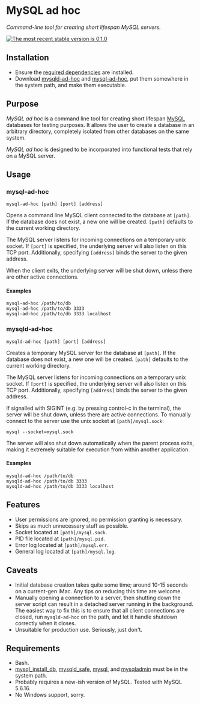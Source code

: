 # MySQL ad hoc

*Command-line tool for creating short lifespan MySQL servers.*

[![The most recent stable version is 0.1.0][version-image]][Semantic versioning]

## Installation

- Ensure the [required dependencies] are installed.
- Download [mysqld-ad-hoc] and [mysql-ad-hoc], put them somewhere in the system
  path, and make them executable.

## Purpose

*MySQL ad hoc* is a command line tool for creating short lifespan [MySQL]
databases for testing purposes. It allows the user to create a database in an
arbitrary directory, completely isolated from other databases on the same
system.

*MySQL ad hoc* is designed to be incorporated into functional tests that rely on
a MySQL server.

## Usage

### mysql-ad-hoc

    mysql-ad-hoc [path] [port] [address]

Opens a command line MySQL client connected to the database at `[path]`. If the
database does not exist, a new one will be created. `[path]` defaults to the
current working directory.

The MySQL server listens for incoming connections on a temporary unix socket.
If `[port]` is specified, the underlying server will also listen on this TCP
port. Additionally, specifying `[address]` binds the server to the given
address.

When the client exits, the underlying server will be shut down, unless there
are other active connections.

#### Examples

    mysql-ad-hoc /path/to/db
    mysql-ad-hoc /path/to/db 3333
    mysql-ad-hoc /path/to/db 3333 localhost

### mysqld-ad-hoc

    mysqld-ad-hoc [path] [port] [address]

Creates a temporary MySQL server for the database at `[path]`. If the database
does not exist, a new one will be created. `[path]` defaults to the current
working directory.

The MySQL server listens for incoming connections on a temporary unix socket.
If `[port]` is specified, the underlying server will also listen on this TCP
port. Additionally, specifying `[address]` binds the server to the given
address.

If signalled with SIGINT (e.g. by pressing control-c in the terminal), the
server will be shut down, unless there are active connections. To manually
connect to the server use the unix socket at `[path]/mysql.sock`:

    mysql --socket=mysql.sock

The server will also shut down automatically when the parent process exits,
making it extremely suitable for execution from within another application.

#### Examples

    mysqld-ad-hoc /path/to/db
    mysqld-ad-hoc /path/to/db 3333
    mysqld-ad-hoc /path/to/db 3333 localhost

## Features

- User permissions are ignored, no permission granting is necessary.
- Skips as much unnecessary stuff as possible.
- Socket located at `[path]/mysql.sock`.
- PID file located at `[path]/mysql.pid`.
- Error log located at `[path]/mysql.err`.
- General log located at `[path]/mysql.log`.

## Caveats

- Initial database creation takes quite some time; around 10-15 seconds
  on a current-gen iMac. Any tips on reducing this time are welcome.
- Manually opening a connection to a server, then shutting down the server
  script can result in a detached server running in the background. The easiest
  way to fix this is to ensure that all client connections are closed, run
  `mysqld-ad-hoc` on the path, and let it handle shutdown correctly when it
  closes.
- Unsuitable for production use. Seriously, just don't.

## Requirements

- Bash.
- [mysql_install_db], [mysqld_safe], [mysql], and [mysqladmin] must be in the
  system path.
- Probably requires a new-ish version of MySQL. Tested with MySQL 5.6.16.
- No Windows support, sorry.

<!-- References -->

[mysql-ad-hoc]: ezzatron.com/mysql-ad-hoc/mysql-ad-hoc
[mysql]: http://dev.mysql.com/doc/refman/5.7/en/mysql.html
[MySQL]: http://www.mysql.com/
[mysql_install_db]: https://dev.mysql.com/doc/refman/5.7/en/mysql-install-db.html
[mysqladmin]: http://dev.mysql.com/doc/refman/5.7/en/mysqladmin.html
[mysqld-ad-hoc]: ezzatron.com/mysql-ad-hoc/mysqld-ad-hoc
[mysqld_safe]: http://dev.mysql.com/doc/refman/5.7/en/mysqld-safe.html
[required dependencies]: #requirements

[Semantic versioning]: http://semver.org/
[version-image]: http://img.shields.io/:semver-0.1.0-yellow.svg "This project uses semantic versioning"
